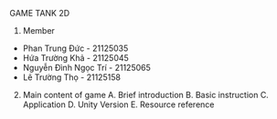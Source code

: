 GAME TANK 2D
1. Member
+ Phan Trung Đức - 21125035
+ Hứa Trường Khả - 21125045
+ Nguyễn Đình Ngọc Trí - 21125065
+ Lê Trường Thọ - 21125158
2. Main content of game
A. Brief introduction
B. Basic instruction
C. Application
D. Unity Version 
E. Resource reference
